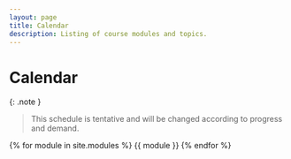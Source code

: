 ```yaml
---
layout: page
title: Calendar
description: Listing of course modules and topics.
---
```


# Calendar

{: .note }
> This schedule is tentative and will be changed according to progress and 
> demand.

{% for module in site.modules %}
{{ module }}
{% endfor %}
